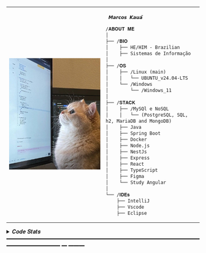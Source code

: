 <table>
  <tr>
    <td style="width: 50%;">
       <img src="gatinhoProgramador.jpg" alt="Asuka" style="width: 100%; border: none;"/>
    </td>
    <td style="width: 50%; vertical-align: top;">
      <p style="font-family: monospace; font-size: 16px;"> 

        
     𝙈𝙖𝙧𝙘𝙤𝙨 𝙆𝙖𝙪𝙖̃

</p>

    /𝐀𝐁𝐎𝐔𝐓 𝐌𝐄
    │
    ├── /𝐁𝐈𝐎
    │    ├── HE/HIM - Brazilian
    │    ├── Sistemas de Informação
    │
    ├── /𝐎𝐒
    │    ├── /Linux (main)
    │    │   └── UBUNTU_v24.04-LTS
    │    └── /Windows
    │        └── /Windows_11
    │
    ├── /𝐒𝐓𝐀𝐂𝐊
    │    ├── /MySQl e NoSQL
    │    │   └── (PostgreSQL, SQL, h2, MariaDB and MongoDB)
    │    ├── Java
    │    ├── Spring Boot
    │    ├── Docker
    │    ├── Node.js
    │    ├── NestJs
    │    ├── Express
    │    ├── React
    │    ├── TypeScript
    │    ├── Figma
    │    └── Study Angular
    │
    └── /𝐈𝐃𝐄𝐬
        ├── IntelliJ
        ├── Vscode
        ├── Eclipse
        
  </tr>
</table>

<details>
  <summary> 𝑪𝒐𝒅𝒆 𝑺𝒕𝒂𝒕𝒔 ━━━━━━━━━━━━━━━━━━━━━━━━━━━━━━━━━━━━━━━━━━━━━━ ━ ━━━</summary>
  <br>
  <div align="center">
    <img src="https://github-readme-stats.vercel.app/api?username=immark007&show_icons=true&theme=transparent&count_private=true&token=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" height="150px">

   <img src="https://github-readme-stats.vercel.app/api/top-langs/?username=immark007&layout=compact&theme=transparent&count_private=true&token=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" height="150px">

  </div>
  <br>
</details>


